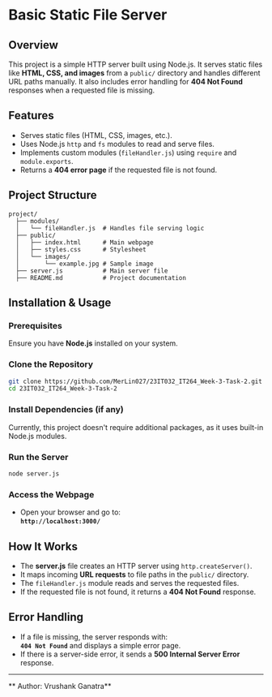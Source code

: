 # Basic Static File Server

## Overview
This project is a simple HTTP server built using Node.js. It serves static files like **HTML, CSS, and images** from a `public/` directory and handles different URL paths manually. It also includes error handling for **404 Not Found** responses when a requested file is missing.

## Features
- Serves static files (HTML, CSS, images, etc.).
- Uses Node.js `http` and `fs` modules to read and serve files.
- Implements custom modules (`fileHandler.js`) using `require` and `module.exports`.
- Returns a **404 error page** if the requested file is not found.

## Project Structure
```
project/
  ├── modules/
  │   └── fileHandler.js  # Handles file serving logic
  ├── public/
  │   ├── index.html      # Main webpage
  │   ├── styles.css      # Stylesheet
  │   └── images/
  │       └── example.jpg # Sample image
  ├── server.js           # Main server file
  ├── README.md           # Project documentation
```

## Installation & Usage

### Prerequisites
Ensure you have **Node.js** installed on your system.

### Clone the Repository
```sh
git clone https://github.com/MerLin027/23IT032_IT264_Week-3-Task-2.git
cd 23IT032_IT264_Week-3-Task-2
```

### Install Dependencies (if any)
Currently, this project doesn't require additional packages, as it uses built-in Node.js modules.

### Run the Server
```sh
node server.js
```

### Access the Webpage
- Open your browser and go to:  
  **`http://localhost:3000/`**

## How It Works
- The **server.js** file creates an HTTP server using `http.createServer()`.
- It maps incoming **URL requests** to file paths in the `public/` directory.
- The `fileHandler.js` module reads and serves the requested files.
- If the requested file is not found, it returns a **404 Not Found** response.

## Error Handling
- If a file is missing, the server responds with:  
  **`404 Not Found`** and displays a simple error page.
- If there is a server-side error, it sends a **500 Internal Server Error** response.

---
** Author: Vrushank Ganatra**
